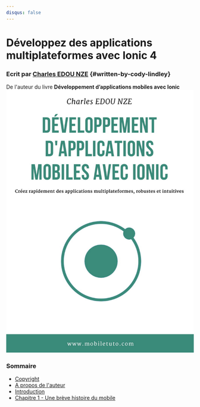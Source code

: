 ```yaml
---
disqus: false
---
```


# Développez des applications multiplateformes avec Ionic 4

### Ecrit par [Charles EDOU NZE](https://charlesen.fr) {#written-by-cody-lindley}

De l'auteur du livre **Développement d’applications mobiles avec Ionic**![](/assets/cover-1.jpg)

### Sommaire

* [Copyright](/copyright.md)
* [A propos de l'auteur](/a-propos-de-lauteur.md)
* [Introduction](/introduction.md)
* [Chapitre 1 - Une brève histoire du mobile](/chap1/README.md)



